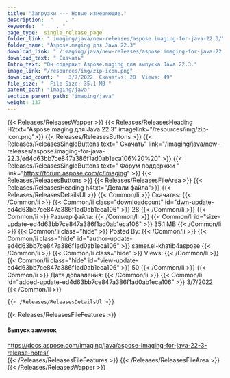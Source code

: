 ```yaml
---
title: "Загрузки --- Новые измеряющие." 
description:  "    . " 
keywords:  "    . " 
page_type:  single_release_page
folder_link: " imaging/java/new-releases/aspose.imaging-for-java-22.3/"
folder_name: "Aspose.maging для Java 22.3"
download_link: " /imaging/java/new-releases/aspose.imaging-for-java-22.3/ed4d63bb7ce847a386f1ad0ab1eca106"
download_text: " Скачать"
Intro_text: "Он содержит Aspose.maging для выпуска Java 22.3."
image_link: "/resources/img/zip-icon.png"
download_count: "   3/7/2022  Скачатьs: 28  Views: 49"
file_size: "  File Size: 35.1 MB "
parent_path: "imaging/java"
section_parent_path: "imaging/java"
weight: 137
---
```


{{< Releases/ReleasesWapper >}}
  {{< Releases/ReleasesHeading H2txt="Aspose.maging для Java 22.3" imagelink="/resources/img/zip-icon.png">}}
  {{< Releases/ReleasesButtons >}}
    {{< Releases/ReleasesSingleButtons text=" Скачать" link="/imaging/java/new-releases/aspose.imaging-for-java-22.3/ed4d63bb7ce847a386f1ad0ab1eca106%20%20" >}}
    {{< Releases/ReleasesSingleButtons text=" Форум поддержки " link="https://forum.aspose.com/c/imaging" >}}
  {{< Releases/ReleasesButtons >}}
  {{< Releases/ReleasesFileArea >}}
    {{< Releases/ReleasesHeading h4txt="Детали файла">}}
    {{< Releases/ReleasesDetailsUl >}}
            {{< Common/li  >}} Скачатьs: {{< /Common/li >}} 
      {{< Common/li class="downloadcount" id="dwn-update-ed4d63bb7ce847a386f1ad0ab1eca106" >}} 28 {{< /Common/li >}} 
      {{< Common/li  >}} Размер файла: {{< /Common/li >}} 
      {{< Common/li id="size-update-ed4d63bb7ce847a386f1ad0ab1eca106" >}} 35.1 MB {{< /Common/li >}} 
      {{< Common/li  class="hide" >}} Posted By: {{< /Common/li >}} 
      {{< Common/li class="hide" id="author-update-ed4d63bb7ce847a386f1ad0ab1eca106" >}} samer.el-khatib4aspose {{< /Common/li >}} 
      {{< Common/li class="hide"  >}} Views: {{< /Common/li >}} 
      {{< Common/li class="hide" id="view-update-ed4d63bb7ce847a386f1ad0ab1eca106" >}} 50 {{< /Common/li >}} 
      {{< Common/li  >}} Дата добавления: {{< /Common/li >}} 
      {{< Common/li id="added-update-ed4d63bb7ce847a386f1ad0ab1eca106" >}} 3/7/2022 {{< /Common/li >}} 

    {{< /Releases/ReleasesDetailsUl >}}

  {{< Releases/ReleasesFileFeatures >}}
      <h4>Выпуск заметок</h4><div><a href="https://docs.aspose.com/imaging/java/aspose-imaging-for-java-22-3-release-notes/">https://docs.aspose.com/imaging/java/aspose-imaging-for-java-22-3-release-notes/</a></div>
  {{< /Releases/ReleasesFileFeatures >}}
 {{< /Releases/ReleasesFileArea >}}
{{< /Releases/ReleasesWapper >}}



